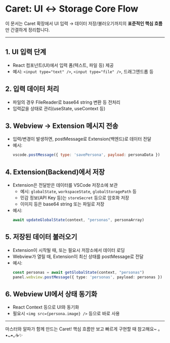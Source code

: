 # Caret: UI ↔ Storage Core Flow

이 문서는 Caret 확장에서 UI 입력 → 데이터 저장/불러오기까지의 **표준적인 핵심 흐름**만 간결하게 정리합니다.

---

## 1. UI 입력 단계
- React 컴포넌트(UI)에서 입력 폼(텍스트, 파일 등) 제공
- 예시: `<input type="text" />`, `<input type="file" />`, 드래그앤드롭 등

## 2. 입력 데이터 처리
- 파일의 경우 FileReader로 base64 string 변환 등 전처리
- 입력값을 상태로 관리(useState, useContext 등)

## 3. Webview → Extension 메시지 전송
- 입력/변경이 발생하면, postMessage로 Extension(백엔드)로 데이터 전달
- 예시:
  ```js
  vscode.postMessage({ type: 'savePersona', payload: personaData })
  ```

## 4. Extension(Backend)에서 저장
- Extension은 전달받은 데이터를 VSCode 저장소에 보관
  - 예시: `globalState`, `workspaceState`, `globalStoragePath` 등
  - 민감 정보(API Key 등)는 `storeSecret` 등으로 암호화 저장
  - 이미지 등은 base64 string 또는 파일로 저장
- 예시:
  ```ts
  await updateGlobalState(context, "personas", personaArray)
  ```

## 5. 저장된 데이터 불러오기
- Extension이 시작될 때, 또는 필요시 저장소에서 데이터 로딩
- Webview가 열릴 때, Extension이 최신 상태를 postMessage로 전달
- 예시:
  ```ts
  const personas = await getGlobalState(context, "personas")
  panel.webview.postMessage({ type: 'personas', payload: personas })
  ```

## 6. Webview UI에서 상태 동기화
- React Context 등으로 UI와 동기화
- 필요시 `<img src={persona.image} />` 등으로 바로 사용

---

마스터와 알파가 함께 만드는 Caret! 핵심 흐름만 보고 빠르게 구현할 때 참고해요~ ｡•ᴗ•｡☕✨

